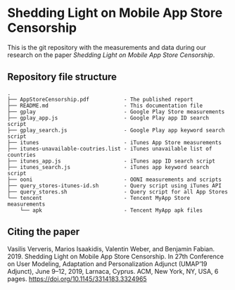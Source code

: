 # Shedding Light on Mobile App Store Censorship

This is the git repository with the measurements and data during our research on
the paper *Shedding Light on Mobile App Store Censorship*.

## Repository file structure

```
.
├── AppStoreCensorship.pdf           - The published report
├── README.md                        - This documentation file
├── gplay                            - Google Play Store measurements
├── gplay_app.js                     - Google Play app ID search script
├── gplay_search.js                  - Google Play app keyword search script
├── itunes                           - iTunes App Store measurements
├── itunes-unavailable-coutries.list - iTunes unavailable list of countries
├── itunes_app.js                    - iTunes app ID search script
├── itunes_search.js                 - iTunes app keyword search script
├── ooni                             - OONI measurements and scripts
├── query_stores-itunes-id.sh        - Query script using iTunes API
├── query_stores.sh                  - Query script for all App Stores
└── tencent                          - Tencent MyApp Store measurements
    └── apk                          - Tencent MyApp apk files
```

## Citing the paper

Vasilis Ververis, Marios Isaakidis, Valentin Weber, and Benjamin Fabian. 2019. Shedding Light on Mobile App Store Censorship. In 27th Conference on User Modeling, Adaptation and Personalization Adjunct (UMAP’19 Adjunct), June 9–12, 2019, Larnaca, Cyprus. ACM, New York, NY, USA, 6 pages.
https://doi.org/10.1145/3314183.3324965
